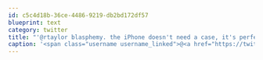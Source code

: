 ```yaml
---
id: c5c4d18b-36ce-4486-9219-db2bd172df57
blueprint: text
category: twitter
title: "'@rtaylor blasphemy. the iPhone doesn't need a case, it's perfect as-is"
caption: '<span class="username username_linked">@<a href="https://twitter.com/rtaylor" title="Elon Musk">rtaylor</a></span> blasphemy. the iPhone doesn''t need a case, it''s perfect as-is'
---
```

